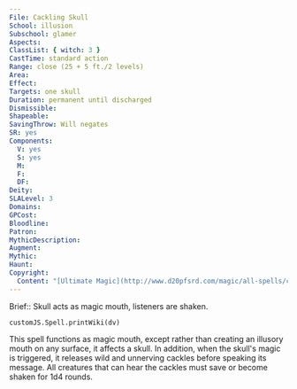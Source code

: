 ```yaml
---
File: Cackling Skull
School: illusion
Subschool: glamer
Aspects: 
ClassList: { witch: 3 }
CastTime: standard action
Range: close (25 + 5 ft./2 levels)
Area: 
Effect: 
Targets: one skull
Duration: permanent until discharged
Dismissible: 
Shapeable: 
SavingThrow: Will negates
SR: yes
Components:
  V: yes
  S: yes
  M: 
  F: 
  DF: 
Deity: 
SLALevel: 3
Domains: 
GPCost: 
Bloodline: 
Patron: 
MythicDescription: 
Augment: 
Mythic: 
Haunt: 
Copyright:
  Content: "[Ultimate Magic](http://www.d20pfsrd.com/magic/all-spells/c/cackling-skull)"
---
```

Brief:: Skull acts as magic mouth, listeners are shaken.

```dataviewjs
customJS.Spell.printWiki(dv)
```

This spell functions as magic mouth, except rather than creating an illusory mouth on any surface, it affects a skull.  In addition, when the skull's magic is triggered, it releases wild and unnerving cackles before speaking its message.  All creatures that can hear the cackles must save or become shaken for 1d4 rounds.

